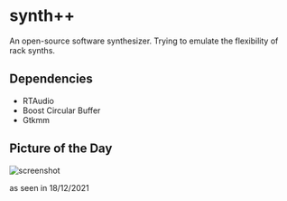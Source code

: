 # synth++
An open-source software synthesizer. Trying to emulate the flexibility of rack synths.

## Dependencies

  - RTAudio
  - Boost Circular Buffer
  - Gtkmm

## Picture of the Day
![screenshot](https://user-images.githubusercontent.com/11444716/146626861-8040570e-1d83-4a35-8a7d-b15e0f821a08.png)

as seen in 18/12/2021
